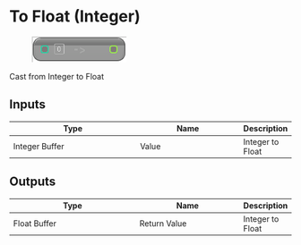 # To Float (Integer)

<div align="left" data-full-width="false">

<figure><img src="To_Float_(Integer).png" alt=""><figcaption></figcaption></figure>

</div>

Cast from Integer to Float

## Inputs

<table>
<thead><tr><th width="250">Type</th><th width="200">Name</th><th>Description</th></tr></thead>
<tbody>
<tr><td>Integer Buffer</td><td>Value</td><td>Integer to Float</td></tr>
</tbody>
</table>

## Outputs

<table>
<thead><tr><th width="250">Type</th><th width="200">Name</th><th>Description</th></tr></thead>
<tbody>
<tr><td>Float Buffer</td><td>Return Value</td><td>Integer to Float</td></tr>
</tbody>
</table>